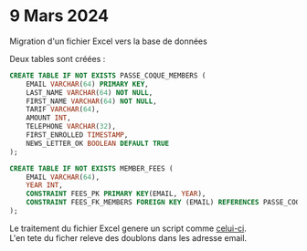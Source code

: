 # 9 Mars 2024
Migration d'un fichier Excel vers la base de donn&eacute;es

Deux tables sont créées :

```sql
CREATE TABLE IF NOT EXISTS PASSE_COQUE_MEMBERS (
    EMAIL VARCHAR(64) PRIMARY KEY,
    LAST_NAME VARCHAR(64) NOT NULL,
    FIRST_NAME VARCHAR(64) NOT NULL,
    TARIF VARCHAR(64),
    AMOUNT INT,
    TELEPHONE VARCHAR(32),
    FIRST_ENROLLED TIMESTAMP,
    NEWS_LETTER_OK BOOLEAN DEFAULT TRUE
);

CREATE TABLE IF NOT EXISTS MEMBER_FEES (
    EMAIL VARCHAR(64),
    YEAR INT,
    CONSTRAINT FEES_PK PRIMARY KEY(EMAIL, YEAR),
    CONSTRAINT FEES_FK_MEMBERS FOREIGN KEY (EMAIL) REFERENCES PASSE_COQUE_MEMBERS (EMAIL) ON DELETE CASCADE
);
```

Le traitement du fichier Excel genere un script comme [celui-ci](./create.pc.members.v3.sql).  
L'en tete du ficher releve des doublons dans les adresse email.